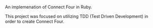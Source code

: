 An implemenation of Connect Four in Ruby. 

This project was focused on utilizing TDD (Test Driven Development) in order to create Connect Four.
